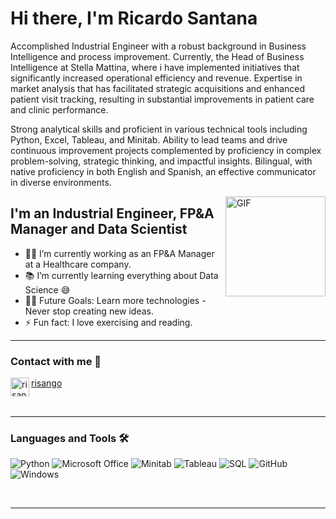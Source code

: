# Hi there, I'm Ricardo Santana

Accomplished Industrial Engineer with a robust background in Business Intelligence and process improvement. Currently, the Head of Business Intelligence at Stella Mattina, where i have implemented initiatives that significantly increased operational efficiency and revenue. Expertise in market analysis that has facilitated strategic acquisitions and enhanced patient visit tracking, resulting in substantial improvements in patient care and clinic performance.

Strong analytical skills and proficient in various technical tools including Python, Excel, Tableau, and Minitab. Ability to lead teams and drive continuous improvement projects complemented by proficiency in complex problem-solving, strategic thinking, and impactful insights. Bilingual, with native proficiency in both English and Spanish, an effective communicator in diverse environments.


<img align="right" alt="GIF" height="160px" src="https://media.giphy.com/media/du3J3cXyzhj75IOgvA/giphy.gif" />

## I'm an Industrial Engineer, FP&A Manager and Data Scientist

- 👨‍💻 I’m currently working as an FP&A Manager at a Healthcare company.
- 📚 I’m currently learning everything about Data Science 😅
- 💪🏼 Future Goals: Learn more technologies - Never stop creating new ideas.
- ⚡ Fun fact: I love exercising and reading.

---


### Contact with me 📝

[<img align="left" alt="risango | LinkedIn" height="30px" src="https://cdn-icons-png.flaticon.com/512/174/174857.png"/>][risango-linkedin] [risango](https://www.linkedin.com/in/risango/)

[risango-linkedin]: https://www.linkedin.com/in/risango/

<br />

---

### Languages and Tools 🛠 

![Python](http://img.shields.io/badge/-Python-3776AB?style=flat-square&logo=python&logoColor=ffffff)
![Microsoft Office](http://img.shields.io/badge/-Microsoft%20Office-D83B01?style=flat-square&logo=microsoft-office&logoColor=ffffff)
![Minitab](http://img.shields.io/badge/-Minitab-1B6AC6?style=flat-square&logo=minitab&logoColor=ffffff)
![Tableau](http://img.shields.io/badge/-Tableau-E97627?style=flat-square&logo=tableau&logoColor=ffffff)
![SQL](http://img.shields.io/badge/-SQL-CC2927?style=flat-square&logo=microsoft-sql-server&logoColor=ffffff)
![GitHub](https://img.shields.io/badge/-GitHub-181717?style=flat-square&logo=github)
![Windows](http://img.shields.io/badge/-Windows-0078D6?style=flat-square&logo=windows&logoColor=ffffff)

<br/>

---

<br/>
